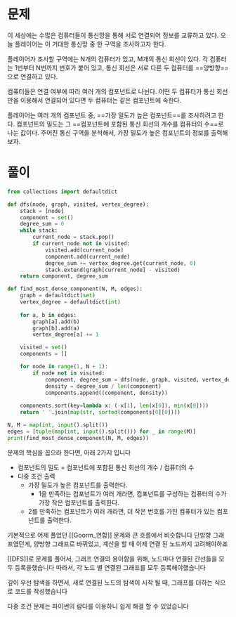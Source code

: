 # 문제
이 세상에는 수많은 컴퓨터들이 통신망을 통해 서로 연결되어 정보를 교류하고 있다.
오늘 플레이어는 이 거대한 통신망 중 한 구역을 조사하고자 한다.

플레이어가 조사할 구역에는 N개의 컴퓨터가 있고, M개의 통신 회선이 있다.
각 컴퓨터는 1번부터 N번까지 번호가 붙어 있고, 통신 회선은 서로 다른 두 컴퓨터를 ==양방향==으로 연결하고 있다.

컴퓨터들은 연결 여부에 따라 여러 개의 컴포넌트로 나뉜다.
어떤 두 컴퓨터가 통신 회선만을 이용해서 연결되어 있다면 두 컴퓨터는 같은 컴포넌트에 속한다.

플레이어는 여러 개의 컴포넌트 중, ==가장 밀도가 높은 컴포넌트==를 조사하려고 한다.
컴포넌트의 밀도는 그 ==컴포넌트에 포함된 통신 회선의 개수를 컴퓨터의 수==로 나눈 값이다. 
주어진 통신 구역을 분석해서, 가장 밀도가 높은 컴포넌트의 정보를 출력해보자.

# 풀이
```python
from collections import defaultdict

def dfs(node, graph, visited, vertex_degree):
    stack = [node]
    component = set()
    degree_sum = 0
    while stack:
        current_node = stack.pop()
        if current_node not in visited:
            visited.add(current_node)
            component.add(current_node)
            degree_sum += vertex_degree.get(current_node, 0)
            stack.extend(graph[current_node] - visited)
    return component, degree_sum

def find_most_dense_component(N, M, edges):
    graph = defaultdict(set)
    vertex_degree = defaultdict(int)
    
    for a, b in edges:
        graph[a].add(b)
        graph[b].add(a)
        vertex_degree[a] += 1

    visited = set()
    components = []

    for node in range(1, N + 1):
        if node not in visited:
            component, degree_sum = dfs(node, graph, visited, vertex_degree)
            density = degree_sum / len(component)
            components.append((component, density))
            
    components.sort(key=lambda x: (-x[1], len(x[0]), min(x[0])))
    return ' '.join(map(str, sorted(components[0][0])))

N, M = map(int, input().split())
edges = [tuple(map(int, input().split())) for _ in range(M)]
print(find_most_dense_component(N, M, edges))
```
문제의 핵심을 꼽으라 한다면, 아래 2가지 입니다
- 컴포넌트의 밀도  = 컴포넌트에 포함된 통신 회선의 개수 / 컴퓨터의 수
- 다중 조건 출력
	- 가장 밀도가 높은 컴포넌트를 출력한다.
		- 1을 만족하는 컴포넌트가 여러 개라면, 컴포넌트를 구성하는 컴퓨터의 수가 가장 작은 컴포넌트를 출력한다.
	- 2를 만족하는 컴포넌트가 여러 개라면, 더 작은 번호를 가진 컴퓨터가 있는 컴포넌트를 출력한다.

기본적으로 어제 풀었던 [[Goorm_연합]] 문제와 큰 흐름에서 비슷합니다
단방향 그래프였던게, 양방향 그래프로 바뀌었고, 계산을 할 때 이제 연결 된 노드까지 고려해야하죠

[[DFS]]로 문제를 풀어서, 그래프 연결의 용이함을 위해, 노드마다 연결된 간선들을 모두 등록을했습니다
따라서, 각 노드 별 연결된 그래프를 모두 등록해야했습니다

깊이 우선 탐색을 하면서, 새로 연결된 노드의 탐색이 시작 될 때, 그래프를 더하는 식으로 코드를 작성했습니다

다중 조건 문제는 파이썬의 람다를 이용하니 쉽게 해결 할 수 있었습니다
